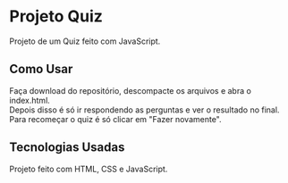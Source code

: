 # Projeto Quiz

Projeto de um Quiz feito com JavaScript.



## Como Usar

Faça download do repositório, descompacte os arquivos e abra o index.html.<br>
Depois disso é só ir respondendo as perguntas e ver o resultado no final.<br>
Para recomeçar o quiz é só clicar em "Fazer novamente". 



## Tecnologias Usadas

Projeto feito com HTML, CSS e JavaScript. 